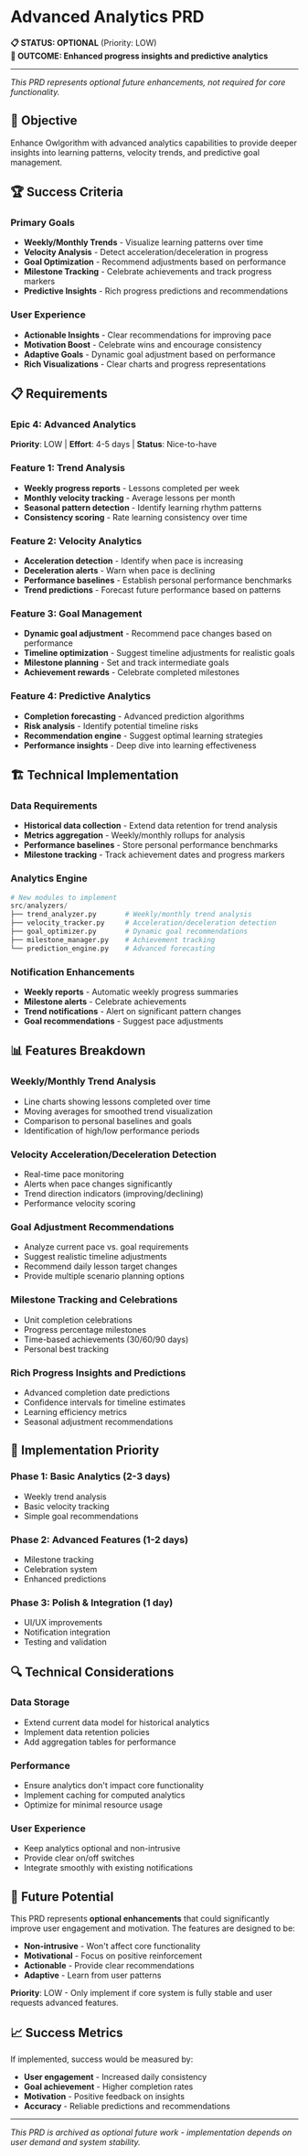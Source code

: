 # Advanced Analytics PRD

**📋 STATUS: OPTIONAL** (Priority: LOW)  
**🎯 OUTCOME: Enhanced progress insights and predictive analytics**

---
*This PRD represents optional future enhancements, not required for core functionality.*

## 🎯 **Objective**

Enhance Owlgorithm with advanced analytics capabilities to provide deeper insights into learning patterns, velocity trends, and predictive goal management.

## 🏆 **Success Criteria**

### **Primary Goals**
- **Weekly/Monthly Trends** - Visualize learning patterns over time
- **Velocity Analysis** - Detect acceleration/deceleration in progress
- **Goal Optimization** - Recommend adjustments based on performance
- **Milestone Tracking** - Celebrate achievements and track progress markers
- **Predictive Insights** - Rich progress predictions and recommendations

### **User Experience**
- **Actionable Insights** - Clear recommendations for improving pace
- **Motivation Boost** - Celebrate wins and encourage consistency
- **Adaptive Goals** - Dynamic goal adjustment based on performance
- **Rich Visualizations** - Clear charts and progress representations

## 📋 **Requirements**

### **Epic 4: Advanced Analytics**
**Priority**: LOW | **Effort**: 4-5 days | **Status**: Nice-to-have

### **Feature 1: Trend Analysis**
- **Weekly progress reports** - Lessons completed per week
- **Monthly velocity tracking** - Average lessons per month
- **Seasonal pattern detection** - Identify learning rhythm patterns
- **Consistency scoring** - Rate learning consistency over time

### **Feature 2: Velocity Analytics**
- **Acceleration detection** - Identify when pace is increasing
- **Deceleration alerts** - Warn when pace is declining
- **Performance baselines** - Establish personal performance benchmarks
- **Trend predictions** - Forecast future performance based on patterns

### **Feature 3: Goal Management**
- **Dynamic goal adjustment** - Recommend pace changes based on performance
- **Timeline optimization** - Suggest timeline adjustments for realistic goals
- **Milestone planning** - Set and track intermediate goals
- **Achievement rewards** - Celebrate completed milestones

### **Feature 4: Predictive Analytics**
- **Completion forecasting** - Advanced prediction algorithms
- **Risk analysis** - Identify potential timeline risks
- **Recommendation engine** - Suggest optimal learning strategies
- **Performance insights** - Deep dive into learning effectiveness

## 🏗️ **Technical Implementation**

### **Data Requirements**
- **Historical data collection** - Extend data retention for trend analysis
- **Metrics aggregation** - Weekly/monthly rollups for analysis
- **Performance baselines** - Store personal performance benchmarks
- **Milestone tracking** - Track achievement dates and progress markers

### **Analytics Engine**
```python
# New modules to implement
src/analyzers/
├── trend_analyzer.py       # Weekly/monthly trend analysis
├── velocity_tracker.py     # Acceleration/deceleration detection
├── goal_optimizer.py       # Dynamic goal recommendations
├── milestone_manager.py    # Achievement tracking
└── prediction_engine.py    # Advanced forecasting
```

### **Notification Enhancements**
- **Weekly reports** - Automatic weekly progress summaries
- **Milestone alerts** - Celebrate achievements
- **Trend notifications** - Alert on significant pattern changes
- **Goal recommendations** - Suggest pace adjustments

## 📊 **Features Breakdown**

### **Weekly/Monthly Trend Analysis**
- Line charts showing lessons completed over time
- Moving averages for smoothed trend visualization
- Comparison to personal baselines and goals
- Identification of high/low performance periods

### **Velocity Acceleration/Deceleration Detection**
- Real-time pace monitoring
- Alerts when pace changes significantly
- Trend direction indicators (improving/declining)
- Performance velocity scoring

### **Goal Adjustment Recommendations**
- Analyze current pace vs. goal requirements
- Suggest realistic timeline adjustments
- Recommend daily lesson target changes
- Provide multiple scenario planning options

### **Milestone Tracking and Celebrations**
- Unit completion celebrations
- Progress percentage milestones
- Time-based achievements (30/60/90 days)
- Personal best tracking

### **Rich Progress Insights and Predictions**
- Advanced completion date predictions
- Confidence intervals for timeline estimates
- Learning efficiency metrics
- Seasonal adjustment recommendations

## 🎯 **Implementation Priority**

### **Phase 1: Basic Analytics** (2-3 days)
- Weekly trend analysis
- Basic velocity tracking
- Simple goal recommendations

### **Phase 2: Advanced Features** (1-2 days)
- Milestone tracking
- Celebration system
- Enhanced predictions

### **Phase 3: Polish & Integration** (1 day)
- UI/UX improvements
- Notification integration
- Testing and validation

## 🔍 **Technical Considerations**

### **Data Storage**
- Extend current data model for historical analytics
- Implement data retention policies
- Add aggregation tables for performance

### **Performance**
- Ensure analytics don't impact core functionality
- Implement caching for computed analytics
- Optimize for minimal resource usage

### **User Experience**
- Keep analytics optional and non-intrusive
- Provide clear on/off switches
- Integrate smoothly with existing notifications

## 🚀 **Future Potential**

This PRD represents **optional enhancements** that could significantly improve user engagement and motivation. The features are designed to be:

- **Non-intrusive** - Won't affect core functionality
- **Motivational** - Focus on positive reinforcement
- **Actionable** - Provide clear recommendations
- **Adaptive** - Learn from user patterns

**Priority**: LOW - Only implement if core system is fully stable and user requests advanced features.

## 📈 **Success Metrics**

If implemented, success would be measured by:
- **User engagement** - Increased daily consistency
- **Goal achievement** - Higher completion rates
- **Motivation** - Positive feedback on insights
- **Accuracy** - Reliable predictions and recommendations

---

*This PRD is archived as optional future work - implementation depends on user demand and system stability.* 
